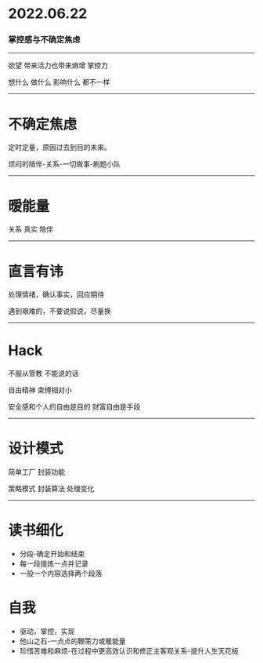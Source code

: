 # 2022.06.22

### 掌控感与不确定焦虑

---

欲望 带来活力也带来熵增 掌控力

想什么 做什么 影响什么 都不一样

---

# 不确定焦虑

定时定量，原因过去到目的未来。

烦闷的陪伴-关系-一切做事-刷题小队

---

# 暧能量

关系 真实 陪伴

---

# 直言有讳

处理情绪，确认事实，回应期待

遇到艰难的，不要说假说，尽量换

---

# Hack

不服从管教 不能说的话

自由精神 束缚相对小

安全感和个人的自由是目的 财富自由是手段

---

# 设计模式

简单工厂 封装功能

策略模式 封装算法 处理变化

---

# 读书细化

- 分段-确定开始和结束
- 每一段提炼一点并记录
- 一般一个内容选择两个段落

# 自我

- 驱动，掌控，实现
- 他山之石-一点点的鞭策力或暖能量
- 珍惜苦难和麻烦-在过程中更高效认识和修正主客观关系-提升人生天花板
